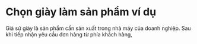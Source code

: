 <h1>Chọn giày làm sản phẩm ví dụ</h1>
<div></div>Giả sử giày là sản phẩm cần sản xuất trong nhà máy của doanh nghiệp.
Sau khi tiếp nhận yêu cầu đơn hàng từ phía khách hàng,
